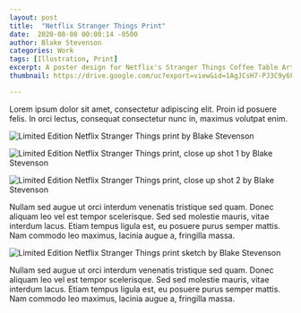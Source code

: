 ```yaml
---
layout: post
title:  "Netflix Stranger Things Print"
date:  2020-08-08 00:00:14 -0500
author: Blake Stevenson
categories: Work
tags: [Illustration, Print]
excerpt: A poster design for Netflix's Stranger Things Coffee Table Artbook
thumbnail: https://drive.google.com/uc?export=view&id=1AgJCsH7-PJ3C9y6FFqfKVLvDpYuk8MQZ 

---
```


Lorem ipsum dolor sit amet, consectetur adipiscing elit. Proin id posuere felis. In orci lectus, consequat consectetur nunc in, maximus volutpat enim.

![Limited Edition Netflix Stranger Things print by Blake Stevenson](https://drive.google.com/uc?export=view&id=1a0epXcpt3TvR5MyzsFbV03Qe8IaZRjiW)

![Limited Edition Netflix Stranger Things print, close up shot 1 by Blake Stevenson](https://drive.google.com/uc?export=view&id=1SYgNDcxR1f0n6mqZ5sTb60WUaXd13Sgc)

![Limited Edition Netflix Stranger Things print, close up shot 2 by Blake Stevenson](https://drive.google.com/uc?export=view&id=1jwXbY3ZkDkNEAeHcPp3QVhrY8vrvatk-)

Nullam sed augue ut orci interdum venenatis tristique sed quam. Donec aliquam leo vel est tempor scelerisque. Sed sed molestie mauris, vitae interdum lacus. Etiam tempus ligula est, eu posuere purus semper mattis. Nam commodo leo maximus, lacinia augue a, fringilla massa.

![Limited Edition Netflix Stranger Things print sketch by Blake Stevenson](https://drive.google.com/uc?export=view&id=1SCI9tpd5BzCCrgBCag7VX0_VUbY6JmCr)



Nullam sed augue ut orci interdum venenatis tristique sed quam. Donec aliquam leo vel est tempor scelerisque. Sed sed molestie mauris, vitae interdum lacus. Etiam tempus ligula est, eu posuere purus semper mattis. Nam commodo leo maximus, lacinia augue a, fringilla massa.
